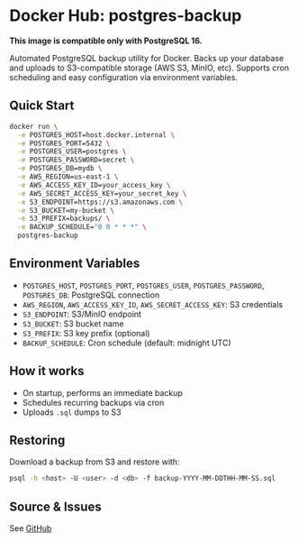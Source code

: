 # Docker Hub: postgres-backup

**This image is compatible only with PostgreSQL 16.**

Automated PostgreSQL backup utility for Docker. Backs up your database and uploads to S3-compatible storage (AWS S3, MinIO, etc). Supports cron scheduling and easy configuration via environment variables.

## Quick Start

```sh
docker run \
  -e POSTGRES_HOST=host.docker.internal \
  -e POSTGRES_PORT=5432 \
  -e POSTGRES_USER=postgres \
  -e POSTGRES_PASSWORD=secret \
  -e POSTGRES_DB=mydb \
  -e AWS_REGION=us-east-1 \
  -e AWS_ACCESS_KEY_ID=your_access_key \
  -e AWS_SECRET_ACCESS_KEY=your_secret_key \
  -e S3_ENDPOINT=https://s3.amazonaws.com \
  -e S3_BUCKET=my-bucket \
  -e S3_PREFIX=backups/ \
  -e BACKUP_SCHEDULE="0 0 * * *" \
  postgres-backup
```

## Environment Variables
- `POSTGRES_HOST`, `POSTGRES_PORT`, `POSTGRES_USER`, `POSTGRES_PASSWORD`, `POSTGRES_DB`: PostgreSQL connection
- `AWS_REGION`, `AWS_ACCESS_KEY_ID`, `AWS_SECRET_ACCESS_KEY`: S3 credentials
- `S3_ENDPOINT`: S3/MinIO endpoint
- `S3_BUCKET`: S3 bucket name
- `S3_PREFIX`: S3 key prefix (optional)
- `BACKUP_SCHEDULE`: Cron schedule (default: midnight UTC)

## How it works
- On startup, performs an immediate backup
- Schedules recurring backups via cron
- Uploads `.sql` dumps to S3

## Restoring
Download a backup from S3 and restore with:
```sh
psql -h <host> -U <user> -d <db> -f backup-YYYY-MM-DDTHH-MM-SS.sql
```

## Source & Issues
See [GitHub](https://github.com/yourusername/docker-postgres-backup)
